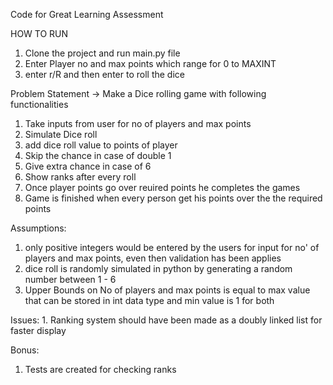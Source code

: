 Code for Great Learning Assessment

HOW TO RUN
1. Clone the project and run main.py file
2. Enter Player no and max points which range for 0 to MAXINT
3. enter r/R and then enter to roll the dice


Problem Statement
-> Make a Dice rolling game with following functionalities

1. Take inputs from user for no of players and max points
2. Simulate Dice roll
3. add dice roll value to points of player
4. Skip the chance in case of double 1
5. Give extra chance in case of 6
6. Show ranks after every roll
7. Once player points go over reuired points he completes the games
8. Game is finished when every person get his points over the the required points

Assumptions:
1. only positive integers would be entered by the users for input for no' of players and max points, even then validation has been applies
2. dice roll is randomly simulated in python by generating a random number between 1 - 6
3. Upper Bounds on No of players and max points is equal to  max value that can be stored in int data type and min value is 1 for both

Issues:
    1. Ranking system should have been made as a doubly linked list for faster display

Bonus:
1. Tests are created for checking ranks
